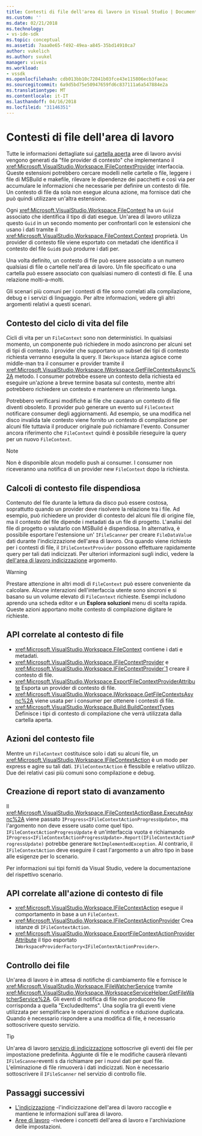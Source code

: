 ```yaml
---
title: Contesti di file dell'area di lavoro in Visual Studio | Documenti Microsoft
ms.custom: ''
ms.date: 02/21/2018
ms.technology:
- vs-ide-sdk
ms.topic: conceptual
ms.assetid: 7aaa0e65-f492-49ea-a845-35bd14910ca7
author: vukelich
ms.author: svukel
manager: viveis
ms.workload:
- vssdk
ms.openlocfilehash: cdb013bb10c72041b03fce43e115806ecb3faeac
ms.sourcegitcommit: 6a9d5bd75e50947659fd6c837111a6a547884e2a
ms.translationtype: MT
ms.contentlocale: it-IT
ms.lasthandoff: 04/16/2018
ms.locfileid: "31146351"
---
```

# <a name="workspace-file-contexts"></a>Contesti di file dell'area di lavoro

Tutte le informazioni dettagliate sui [cartella aperta](../ide/develop-code-in-visual-studio-without-projects-or-solutions.md) aree di lavoro avvisi vengono generati da "file provider di contesto" che implementano il <xref:Microsoft.VisualStudio.Workspace.IFileContextProvider> interfaccia. Queste estensioni potrebbero cercare modelli nelle cartelle o file, leggere i file di MSBuild e makefile, rilevare le dipendenze dei pacchetti e così via per accumulare le informazioni che necessarie per definire un contesto di file. Un contesto di file da sola non esegue alcuna azione, ma fornisce dati che può quindi utilizzare un'altra estensione.

Ogni <xref:Microsoft.VisualStudio.Workspace.FileContext> ha un `Guid` associato che identifica il tipo di dati esegue. Un'area di lavoro utilizza questo `Guid` in un secondo momento per confrontarli con le estensioni che usano i dati tramite il <xref:Microsoft.VisualStudio.Workspace.FileContext.Context> proprietà. Un provider di contesto file viene esportato con metadati che identifica il contesto del file `Guid`s può produrre i dati per.

Una volta definito, un contesto di file può essere associato a un numero qualsiasi di file o cartelle nell'area di lavoro. Un file specificato o una cartella può essere associato con qualsiasi numero di contesti di file. È una relazione molti-a-molti.

Gli scenari più comuni per i contesti di file sono correlati alla compilazione, debug e i servizi di linguaggio. Per altre informazioni, vedere gli altri argomenti relativi a questi scenari.

## <a name="file-context-lifecycle"></a>Contesto del ciclo di vita del file

Cicli di vita per un `FileContext` sono non deterministici. In qualsiasi momento, un componente può richiedere in modo asincrono per alcuni set di tipi di contesto. I provider che supportano un subset dei tipi di contesto richiesta verranno eseguita la query. Il `IWorkspace` istanza agisce come middle-man tra il consumer e provider tramite il <xref:Microsoft.VisualStudio.Workspace.IWorkspace.GetFileContextsAsync%2A> metodo. I consumer potrebbe essere un contesto della richiesta ed eseguire un'azione a breve termine basata sul contesto, mentre altri potrebbero richiedere un contesto e mantenere un riferimento lunga. 

Potrebbero verificarsi modifiche ai file che causano un contesto di file diventi obsoleto. Il provider può generare un evento sul `FileContext` notificare consumer degli aggiornamenti. Ad esempio, se una modifica nel disco invalida tale contesto viene fornito un contesto di compilazione per alcuni file tuttavia il producer originale può richiamare l'evento. Consumer ancora riferimento che `FileContext` quindi è possibile rieseguire la query per un nuovo `FileContext`.

>[!NOTE]
>Non è disponibile alcun modello push ai consumer. I consumer non riceveranno una notifica di un provider new `FileContext` dopo la richiesta.

## <a name="expensive-file-context-computations"></a>Calcoli di contesto file dispendiosa

Contenuto del file durante la lettura da disco può essere costosa, soprattutto quando un provider deve risolvere la relazione tra i file. Ad esempio, può richiedere un provider di contesto del alcuni file di origine file, ma il contesto del file dipende i metadati da un file di progetto. L'analisi del file di progetto o valutarlo con MSBuild è dispendiosa. In alternativa, è possibile esportare l'estensione un' `IFileScanner` per creare `FileDataValue` dati durante l'indicizzazione dell'area di lavoro. Ora quando viene richiesto per i contesti di file, il `IFileContextProvider` possono effettuare rapidamente query per tali dati indicizzati. Per ulteriori informazioni sugli indici, vedere la [dell'area di lavoro indicizzazione](workspace-indexing.md) argomento.

>[!WARNING]
>Prestare attenzione in altri modi di `FileContext` può essere conveniente da calcolare. Alcune interazioni dell'interfaccia utente sono sincroni e si basano su un volume elevato di `FileContext` richieste. Esempi includono aprendo una scheda editor e un **Esplora soluzioni** menu di scelta rapida. Queste azioni apportano molte contesto di compilazione digitare le richieste.

## <a name="file-context-related-apis"></a>API correlate al contesto di file

- <xref:Microsoft.VisualStudio.Workspace.FileContext> contiene i dati e metadati.
- <xref:Microsoft.VisualStudio.Workspace.IFileContextProvider> e <xref:Microsoft.VisualStudio.Workspace.IFileContextProvider`1> creare il contesto di file.
- <xref:Microsoft.VisualStudio.Workspace.ExportFileContextProviderAttribute> Esporta un provider di contesto di file.
- <xref:Microsoft.VisualStudio.Workspace.IWorkspace.GetFileContextsAsync%2A> viene usata per i consumer per ottenere i contesti di file.
- <xref:Microsoft.VisualStudio.Workspace.Build.BuildContextTypes> Definisce i tipi di contesto di compilazione che verrà utilizzata dalla cartella aperta.

## <a name="file-context-actions"></a>Azioni del contesto file

Mentre un `FileContext` costituisce solo i dati su alcuni file, un <xref:Microsoft.VisualStudio.Workspace.IFileContextAction> è un modo per express e agire su tali dati. `IFileContextAction` è flessibile e relativo utilizzo. Due dei relativi casi più comuni sono compilazione e debug.

## <a name="reporting-progress"></a>Creazione di report stato di avanzamento

Il <xref:Microsoft.VisualStudio.Workspace.IFileContextActionBase.ExecuteAsync%2A> viene passato `IProgress<IFileContextActionProgressUpdate>`, ma l'argomento non deve essere usato come quel tipo. `IFileContextActionProgressUpdate` è un'interfaccia vuota e richiamando `IProgress<IFileContextActionProgressUpdate>.Report(IFileContextActionProgressUpdate)` potrebbe generare `NotImplementedException`. Al contrario, il `IFileContextAction` deve eseguire il cast l'argomento a un altro tipo in base alle esigenze per lo scenario.

Per informazioni sui tipi forniti da Visual Studio, vedere la documentazione del rispettivo scenario.

## <a name="file-context-action-related-apis"></a>API correlate all'azione di contesto di file

- <xref:Microsoft.VisualStudio.Workspace.IFileContextAction> esegue il comportamento in base a un `FileContext`.
- <xref:Microsoft.VisualStudio.Workspace.IFileContextActionProvider> Crea istanze di `IFileContextAction`.
- <xref:Microsoft.VisualStudio.Workspace.ExportFileContextActionProviderAttribute> il tipo esportato `IWorkspaceProviderFactory<IFileContextActionProvider>`.

## <a name="file-watching"></a>Controllo dei file

Un'area di lavoro è in attesa di notifiche di cambiamento file e fornisce le <xref:Microsoft.VisualStudio.Workspace.IFileWatcherService> tramite <xref:Microsoft.VisualStudio.Workspace.WorkspaceServiceHelper.GetFileWatcherService%2A>. Gli eventi di notifica di file non producono file corrisponda a quella "ExcludedItems". Una soglia tra gli eventi viene utilizzata per semplificare le operazioni di notifica e riduzione duplicata. Quando è necessario rispondere a una modifica di file, è necessario sottoscrivere questo servizio.

>[!TIP]
>Un'area di lavoro [servizio di indicizzazione](workspace-indexing.md) sottoscrive gli eventi dei file per impostazione predefinita. Aggiunte di file e le modifiche causerà rilevanti `IFileScanner`eventi s da richiamare per i nuovi dati per quel file. L'eliminazione di file rimuoverà i dati indicizzati. Non è necessario sottoscrivere il `IFileScanner` nel servizio di controllo file.

## <a name="next-steps"></a>Passaggi successivi

* [L'indicizzazione](workspace-indexing.md) -l'indicizzazione dell'area di lavoro raccoglie e mantiene le informazioni sull'area di lavoro.
* [Aree di lavoro](workspaces.md) -rivedere i concetti dell'area di lavoro e l'archiviazione delle impostazioni.
